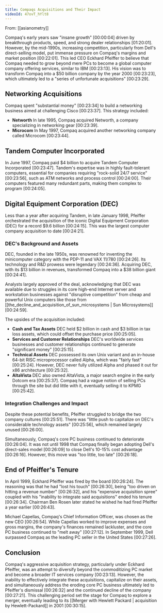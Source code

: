 ```yaml
---
title: Compaqs Acquisitions and Their Impact
videoId: 47ovT_hYlt8
---
```


From: [[asianometry]] <br/> 

Compaq's early years saw "insane growth" <a class="yt-timestamp" data-t="00:00:04">[00:00:04]</a> driven by breakthrough products, speed, and strong dealer relationships <a class="yt-timestamp" data-t="01:20:01">[01:20:01]</a>. However, by the mid-1990s, increasing competition, particularly from Dell's direct-selling model, put immense pressure on Compaq's margins and market position <a class="yt-timestamp" data-t="0:22:01">[00:22:01]</a>. This led CEO Eckhard Pfeiffer to believe that Compaq needed to grow beyond mere PCs to become a global computer company offering services, similar to IBM <a class="yt-timestamp" data-t="0:23:13">[00:23:13]</a>. His vision was to transform Compaq into a $50 billion company by the year 2000 <a class="yt-timestamp" data-t="0:23:23">[00:23:23]</a>, which ultimately led to a "series of unfortunate acquisitions" <a class="yt-timestamp" data-t="0:23:29">[00:23:29]</a>.

## Networking Acquisitions

Compaq spent "substantial money" <a class="yt-timestamp" data-t="0:23:34">[00:23:34]</a> to build a networking business aimed at challenging Cisco <a class="yt-timestamp" data-t="0:23:37">[00:23:37]</a>. This strategy included:
*   **Networth** In late 1995, Compaq acquired Networth, a company specializing in networking gear <a class="yt-timestamp" data-t="0:23:39">[00:23:39]</a>.
*   **Microcom** In May 1997, Compaq acquired another networking company called Microcom <a class="yt-timestamp" data-t="0:23:44">[00:23:44]</a>.

## Tandem Computer Incorporated

In June 1997, Compaq paid $4 billion to acquire Tandem Computer Incorporated <a class="yt-timestamp" data-t="0:23:47">[00:23:47]</a>. Tandem's expertise was in highly fault-tolerant computers, essential for companies requiring "rock-solid 24/7 service" <a class="yt-timestamp" data-t="0:23:56">[00:23:56]</a>, such as ATM networks and process control <a class="yt-timestamp" data-t="0:24:00">[00:24:00]</a>. Their computers featured many redundant parts, making them complex to program <a class="yt-timestamp" data-t="0:24:05">[00:24:05]</a>.

## Digital Equipment Corporation (DEC)

Less than a year after acquiring Tandem, in late January 1998, Pfeiffer orchestrated the acquisition of the iconic Digital Equipment Corporation (DEC) for a record $9.6 billion <a class="yt-timestamp" data-t="0:24:15">[00:24:15]</a>. This was the largest computer company acquisition to date <a class="yt-timestamp" data-t="0:24:21">[00:24:21]</a>.

### DEC's Background and Assets
DEC, founded in the late 1950s, was renowned for inventing the minicomputer category with the PDP-11 and VAX 11/780 <a class="yt-timestamp" data-t="0:24:26">[00:24:26]</a>. Its technology and R&D prowess were legendary <a class="yt-timestamp" data-t="0:24:36">[00:24:36]</a>. Acquiring DEC, with its $13 billion in revenues, transformed Compaq into a $38 billion giant <a class="yt-timestamp" data-t="0:24:41">[00:24:41]</a>.

Analysts largely approved of the deal, acknowledging that DEC was available due to struggles in its core high-end Internet server and workstation businesses against "disruptive competition" from cheap and powerful Unix computers like those from [[the_decline_and_acquisition_of_sun_microsystems | Sun Microsystems]] <a class="yt-timestamp" data-t="0:24:59">[00:24:59]</a>.

The upsides of the acquisition included:
*   **Cash and Tax Assets** DEC held $2 billion in cash and $3 billion in tax loss assets, which could offset the purchase price <a class="yt-timestamp" data-t="0:25:05">[00:25:05]</a>.
*   **Services and Customer Relationships** DEC's worldwide services businesses and customer relationships continued to generate "significant money" <a class="yt-timestamp" data-t="0:25:15">[00:25:15]</a>.
*   **Technical Assets** DEC possessed its own Unix variant and an in-house 64-bit RISC microprocessor called Alpha, which was "fairly fast" <a class="yt-timestamp" data-t="0:25:24">[00:25:24]</a>. However, DEC never fully utilized Alpha and phased it out for x86 architecture <a class="yt-timestamp" data-t="0:25:32">[00:25:32]</a>.
*   **AltaVista** DEC also owned AltaVista, a major search engine in the early Dotcom era <a class="yt-timestamp" data-t="0:25:37">[00:25:37]</a>. Compaq had a vague notion of selling PCs through the site but did little with it, eventually selling it to KPMG <a class="yt-timestamp" data-t="0:25:42">[00:25:42]</a>.

### Integration Challenges and Impact
Despite these potential benefits, Pfeiffer struggled to bridge the two company cultures <a class="yt-timestamp" data-t="0:25:51">[00:25:51]</a>. There was "little push to capitalize on DEC's considerable technology assets" <a class="yt-timestamp" data-t="0:25:56">[00:25:56]</a>, which remained largely unused <a class="yt-timestamp" data-t="0:26:00">[00:26:00]</a>.

Simultaneously, Compaq's core PC business continued to deteriorate <a class="yt-timestamp" data-t="0:26:04">[00:26:04]</a>. It was not until 1998 that Compaq finally began adopting Dell's direct-sales model <a class="yt-timestamp" data-t="0:26:09">[00:26:09]</a> to close Dell's 10-15% cost advantage <a class="yt-timestamp" data-t="0:26:16">[00:26:16]</a>. However, this move was "too little, too late" <a class="yt-timestamp" data-t="0:26:18">[00:26:18]</a>.

## End of Pfeiffer's Tenure

In April 1999, Eckhard Pfeiffer was fired by the board <a class="yt-timestamp" data-t="0:26:24">[00:26:24]</a>. The reasoning was that he had "lost his touch" <a class="yt-timestamp" data-t="0:26:30">[00:26:30]</a>, being "too driven on hitting a revenue number" <a class="yt-timestamp" data-t="0:26:32">[00:26:32]</a>, and his "expensive acquisition spree" coupled with his "inability to integrate said acquisitions" ended his tenure <a class="yt-timestamp" data-t="0:26:34">[00:26:34]</a>. Chairman Ben Rosen later stated he wished he had fired Pfeiffer a year earlier <a class="yt-timestamp" data-t="0:26:43">[00:26:43]</a>.

Michael Capellas, Compaq's Chief Information Officer, was chosen as the new CEO <a class="yt-timestamp" data-t="0:26:54">[00:26:54]</a>. While Capellas worked to improve expenses and gross margins, the company's finances remained lackluster, and the core PC business continued to "melt away" <a class="yt-timestamp" data-t="0:27:12">[00:27:12]</a>. In September 1999, Dell surpassed Compaq as the leading PC seller in the United States <a class="yt-timestamp" data-t="0:27:26">[00:27:26]</a>.

## Conclusion

Compaq's aggressive acquisition strategy, particularly under Eckhard Pfeiffer, was an attempt to diversify beyond the commoditizing PC market and become a broader IT services company <a class="yt-timestamp" data-t="0:23:13">[00:23:13]</a>. However, the inability to effectively integrate these acquisitions, capitalize on their assets, and simultaneously address the eroding core PC business ultimately led to Pfeiffer's dismissal <a class="yt-timestamp" data-t="0:26:32">[00:26:32]</a> and the continued decline of the company <a class="yt-timestamp" data-t="0:27:21">[00:27:21]</a>. This challenging period set the stage for Compaq to explore a merger, eventually leading to its [[Merger with Hewlett Packard | acquisition by Hewlett-Packard]] in 2001 <a class="yt-timestamp" data-t="0:30:15">[00:30:15]</a>.